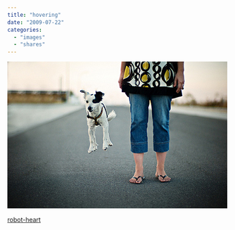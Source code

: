 ```yaml
---
title: "hovering"
date: "2009-07-22"
categories: 
  - "images"
  - "shares"
---
```


![](images/3gOqRH5UUq69glj4ma5K8CXxo1_500.jpg)

[robot-heart](http://robot-heart.tumblr.com/post/146090439/1409-via-saseki)
